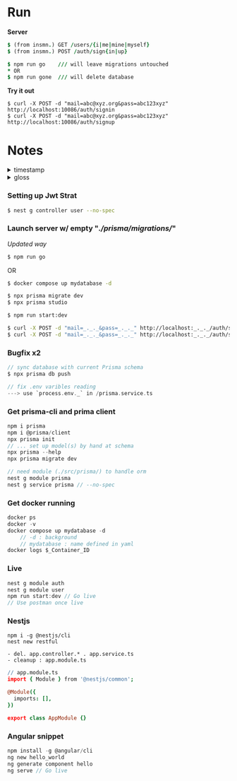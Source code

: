 # Run

__Server__
```j
$ (from insmn.) GET /users/{i|me|mine|myself}
$ (from insmn.) POST /auth/sign{in|up}

$ npm run go	/// will leave migrations untouched
* OR
$ npm run gone	/// will delete database
```
__Try it out__
```
$ curl -X POST -d "mail=abc@xyz.org&pass=abc123xyz" http://localhost:10086/auth/signin
$ curl -X POST -d "mail=abc@xyz.org&pass=abc123xyz" http://localhost:10086/auth/signup
```

# Notes
<details><summary>timestamp</summary>
&#8301;
> [2h09](https://youtu.be/GHTA143_b-s&t=7770) - todo : replace `req` by something else \
> [2h01](https://youtu.be/GHTA143_b-s&t=7260) - todo : setup Bearer \
> [1h57](https://youtu.be/GHTA143_b-s&t=7020) - protect endpoint w. guard \
> [1h55](https://youtu.be/GHTA143_b-s&t=6900) - generated ('users') controller . GET /users/myself \
> [1h49](https://youtu.be/GHTA143_b-s&t=6540) - todo : intercept the token / Bearer strategy \
> [1h42](https://youtu.be/GHTA143_b-s&t=6125) - jwt in auth.module & auth.service \
> [1h39](https://youtu.be/GHTA143_b-s&t=5940) - todo : jwt installed \
> [1h24](https://youtu.be/GHTA143_b-s?t=5040) - install passport . jwt \
> 1h14 - todo : signin logic \
> 1h02 - todo : signup logic w/ argon \
> 1h01m30 - whitelist and (dto: AuthDto) as param for signup \
> 58m - pipe \
> 52m - dto \
> 23m~~

</details>

<details><summary>gloss</summary>
&#8301;

Pipes
> process data before it reaches the route handler \
> commonly used to sanitize / validate incoming data

bootstrap function
> a function to start and init a NestJs app, not strictly but often used \
> NestFactory.create
> - creates an instance of the Nest app 
> - sets up an Express server

Controllers 
> ... are responsible for handling incoming requests and returning responses to the client.

Providers
>  can be injected as a dependency.

</details>


<!--
<details><summary>carto</summary>
&#8301;
-->

### Setting up Jwt Strat
```sh
$ nest g controller user --no-spec
```

### Launch server w/ empty "_./prisma/migrations/_"
_Updated way_
```sh
$ npm run go
```
OR
```sh
$ docker compose up mydatabase -d

$ npx prisma migrate dev
$ npx prisma studio

$ npm run start:dev

$ curl -X POST -d "mail=_._._&pass=_._._" http://localhost:_._._/auth/signup
$ curl -X POST -d "mail=_._._&pass=_._._" http://localhost:_._._/auth/signin
```

### Bugfix x2
```c
// sync database with current Prisma schema
$ npx prisma db push

// fix .env varibles reading
---> use `process.env._` in /prisma.service.ts
```

### Get prisma-cli and prima client
```c
npm i prisma
npm i @prisma/client
npx prisma init
// ... set up model(s) by hand at schema
npx prisma --help
npx prisma migrate dev

// need module (./src/prisma/) to handle orm
nest g module prisma
nest g service prisma // --no-spec
```
### Get docker running
```c
docker ps
docker -v
docker compose up mydatabase -d
	// -d : background
	// mydatabase : name defined in yaml
docker logs $_Container_ID
```
### Live
```c
nest g module auth
nest g module user
npm run start:dev // Go live
// Use postman once live
```
### Nestjs
```
npm i -g @nestjs/cli
nest new restful

- del. app.controller.* . app.service.ts
- cleanup : app.module.ts
```
```coffee
// app.module.ts
import { Module } from '@nestjs/common';

@Module({
  imports: [],
})

export class AppModule {}
```

### Angular snippet
```c
npm install -g @angular/cli
ng new hello_world
ng generate component hello
ng serve // Go live
```

<!--
</details>
-->

